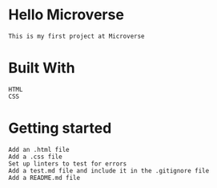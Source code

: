 # Hello Microverse
    This is my first project at Microverse
# Built With
    HTML
    CSS
# Getting started
    Add an .html file
    Add a .css file
    Set up linters to test for errors
    Add a test.md file and include it in the .gitignore file
    Add a README.md file

